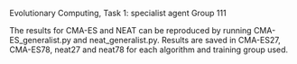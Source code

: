 Evolutionary Computing, Task 1: specialist agent
Group 111 

The results for CMA-ES and NEAT can be reproduced by running CMA-ES_generalist.py and neat_generalist.py. 
Results are saved in CMA-ES27, CMA-ES78, neat27 and neat78 for each algorithm and training group used.
